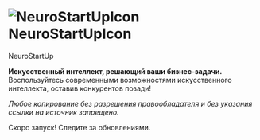 # ![NeuroStartUpIcon](https://github.com/GornDima/GornDZ2/assets/147096224/b050b79c-2bbb-4163-abd3-0da243895cda) NeuroStartUpIcon
 NeuroStartUp

**Искусственный интеллект, решающий ваши бизнес-задачи.** Воспользуйтесь современными возможностями искусственного интеллекта, оставив конкурентов позади!

_Любое копирование без разрешения правообладателя и без указания ссылки на источник запрещено._

Скоро запуск! Следите за обновлениями.
